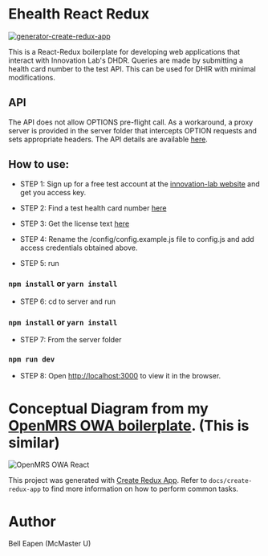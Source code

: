 # Ehealth React Redux
[![generator-create-redux-app](https://img.shields.io/badge/built%20with-generator--create--redux--app-brightgreen.svg)](https://github.com/jonidelv/generator-create-redux-app)

This is a React-Redux boilerplate for developing web applications that interact with Innovation Lab's DHDR. 
Queries are made by submitting a health card number to the test API. This can be used for DHIR with minimal modifications.


## API

The API does not allow OPTIONS pre-flight call. As a workaround, a proxy server is provided in the server folder that intercepts OPTION requests and sets appropriate headers. The API details are available [here](https://www.innovation-lab.ca/search-medication-dispense-r2/).

## How to use:

* STEP 1: Sign up for a free test account at the [innovation-lab website](https://www.innovation-lab.ca/) and get you access key.

* STEP 2: Find a test health card number [here](https://www.innovation-lab.ca/test-data/)

* STEP 3: Get the license text [here](https://www.innovation-lab.ca/submitting-fhir-messages/)

* STEP 4: Rename the /config/config.example.js file to config.js and add access credentials obtained above.

* STEP 5:  run

### `npm install` or `yarn install`

* STEP 6: cd to server and run

### `npm install` or `yarn install`

* STEP 7: From the server folder

### `npm run dev`

* STEP 8: Open [http://localhost:3000](http://localhost:3000) to view it in the browser.

# Conceptual Diagram from my [OpenMRS OWA boilerplate](https://github.com/dermatologist/openmrs-owa-react-boilerplate). (This is similar)

![OpenMRS OWA React](https://raw.github.com/dermatologist/openmrs-owa-react-boilerplate/master/docs/owa-react.png)

This project was generated with [Create Redux App](https://github.com/jonidelv/generator-create-redux-app). Refer to `docs/create-redux-app` to find more information on how to perform common tasks.

# Author

Bell Eapen (McMaster U)

